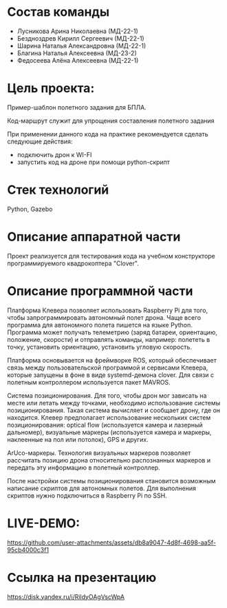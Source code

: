 # Состав команды

- Лусникова Арина Николаевна (МД-22-1)
- Бездноздрев Кирилл Сергеевич (МД-22-1)
- Шарина Наталья Александровна (МД-22-1)
- Благина Наталья Алексеевна (МД-23-2)
- Федосеева Алёна Алексеевна (МД-22-1)

# Цель проекта: 
Пример-шаблон полетного задания для БПЛА.

Код-маршрут служит для упрощения составления полетного задания

При применении данного кода на практике рекомендуется сделать следующие действия:
- подключить дрон к WI-FI
- запустить код на дроне при помощи python-скрипт

# Стек технологий

Python, Gazebo

# Описание аппаратной части

Проект реализуется для тестирования кода на учебном конструкторе программируемого квадрокоптера "Clover".

# Описание программной части

Платформа Клевера позволяет использовать Raspberry Pi для того, чтобы запрограммировать автономный полет дрона. Чаще всего программа для автономного полета пишется на языке Python. Программа может получать телеметрию (заряд батареи, ориентацию, положение, скорости) и отправлять команды, например: полететь в точку, установить ориентацию, установить угловую скорость.

Платформа основывается на фреймворке ROS, который обеспечивает связь между пользовательской программой и сервисами Клевера, которые запущены в фоне в виде systemd-демона clover. Для связи с полетным контроллером используется пакет MAVROS.

Система позиционирования. 
Для того, чтобы дрон мог зависать на месте или летать между точками, необходимо использование системы позиционирования. Такая система вычисляет и сообщает дрону, где он находится. Клевер предполагает использование нескольких систем позиционирования: optical flow (используется камера и лазерный дальномер), визуальные маркеры (используется камера и маркеры, наклеенные на пол или потолок), GPS и других.

ArUco-маркеры. 
Технология визуальных маркеров позволяет рассчитать позицию дрона относительно распознанных маркеров и передать эту информацию в полетный контроллер.



После настройки системы позиционирования становится возможным написание скриптов для автономных полетов. Для выполнения скриптов нужно подключиться в Raspberry Pi по SSH.

# LIVE-DEMO:

https://github.com/user-attachments/assets/db8a9047-4d8f-4698-aa5f-95cb4000c3f1

# Ссылка на презентацию

https://disk.yandex.ru/i/RildyOAgVscWpA
